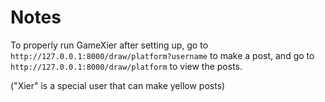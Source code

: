# Notes

To properly run GameXier after setting up,
go to `http://127.0.0.1:8000/draw/platform?username` to make a post,
and go to `http://127.0.0.1:8000/draw/platform` to view the posts.

("Xier" is a special user that can make yellow posts)
